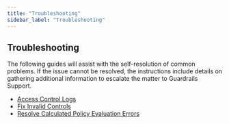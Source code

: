 ```yaml
---
title: "Troubleshooting"
sidebar_label: "Troubleshooting"
---
```


## Troubleshooting

The following guides will assist with the self-resolution of common problems. If the issue cannot be resolved, the instructions include details on gathering additional information to escalate the matter to Guardrails Support.

- [Access Control Logs](/guardrails/docs/guides/using-guardrails/troubleshooting/access-control-logs)
- [Fix Invalid Controls](/guardrails/docs/guides/using-guardrails/troubleshooting/fix-invalid-controls)
- [Resolve Calculated Policy Evaluation Errors](/guardrails/docs/guides/using-guardrails/troubleshooting/fix-calc-policy-evaluation-errors)
